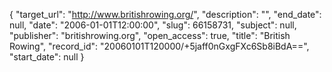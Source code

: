 {
  "target_url": "http://www.britishrowing.org/", 
  "description": "", 
  "end_date": null, 
  "date": "2006-01-01T12:00:00", 
  "slug": 66158731, 
  "subject": null, 
  "publisher": "britishrowing.org", 
  "open_access": true, 
  "title": "British Rowing", 
  "record_id": "20060101T120000/+5jaff0nGxgFXc6Sb8iBdA==", 
  "start_date": null
}

